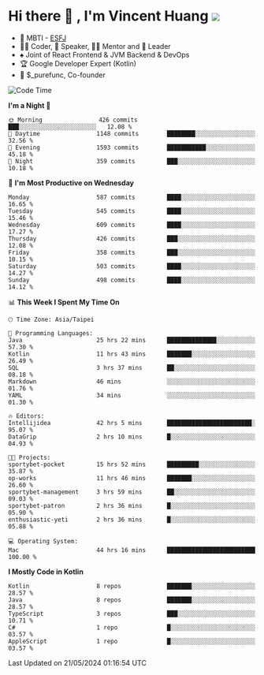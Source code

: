 # Hi there 👋 , I'm Vincent Huang ![](https://komarev.com/ghpvc/?username=Jian-Min-Huang)
- 👀 MBTI - [ESFJ](https://www.16personalities.com/esfj-personality)
- 👨‍💻 Coder, 🎤 Speaker, 👨‍🏫 Mentor and 🚀 Leader
- ♠️ Joint of React Frontend & JVM Backend & DevOps
- 🏆 Google Developer Expert (Kotlin)
- 💼 $_purefunc, Co-founder

<!--START_SECTION:waka-->
![Code Time](http://img.shields.io/badge/Code%20Time-3%2C772%20hrs%2028%20mins-blue)

**I'm a Night 🦉** 

```text
🌞 Morning                426 commits         ███░░░░░░░░░░░░░░░░░░░░░░   12.08 % 
🌆 Daytime                1148 commits        ████████░░░░░░░░░░░░░░░░░   32.56 % 
🌃 Evening                1593 commits        ███████████░░░░░░░░░░░░░░   45.18 % 
🌙 Night                  359 commits         ███░░░░░░░░░░░░░░░░░░░░░░   10.18 % 
```
📅 **I'm Most Productive on Wednesday** 

```text
Monday                   587 commits         ████░░░░░░░░░░░░░░░░░░░░░   16.65 % 
Tuesday                  545 commits         ████░░░░░░░░░░░░░░░░░░░░░   15.46 % 
Wednesday                609 commits         ████░░░░░░░░░░░░░░░░░░░░░   17.27 % 
Thursday                 426 commits         ███░░░░░░░░░░░░░░░░░░░░░░   12.08 % 
Friday                   358 commits         ███░░░░░░░░░░░░░░░░░░░░░░   10.15 % 
Saturday                 503 commits         ████░░░░░░░░░░░░░░░░░░░░░   14.27 % 
Sunday                   498 commits         ████░░░░░░░░░░░░░░░░░░░░░   14.12 % 
```


📊 **This Week I Spent My Time On** 

```text
🕑︎ Time Zone: Asia/Taipei

💬 Programming Languages: 
Java                     25 hrs 22 mins      ██████████████░░░░░░░░░░░   57.30 % 
Kotlin                   11 hrs 43 mins      ███████░░░░░░░░░░░░░░░░░░   26.49 % 
SQL                      3 hrs 37 mins       ██░░░░░░░░░░░░░░░░░░░░░░░   08.18 % 
Markdown                 46 mins             ░░░░░░░░░░░░░░░░░░░░░░░░░   01.76 % 
YAML                     34 mins             ░░░░░░░░░░░░░░░░░░░░░░░░░   01.30 % 

🔥 Editors: 
Intellijidea             42 hrs 5 mins       ████████████████████████░   95.07 % 
DataGrip                 2 hrs 10 mins       █░░░░░░░░░░░░░░░░░░░░░░░░   04.93 % 

🐱‍💻 Projects: 
sportybet-pocket         15 hrs 52 mins      █████████░░░░░░░░░░░░░░░░   35.87 % 
op-works                 11 hrs 46 mins      ███████░░░░░░░░░░░░░░░░░░   26.60 % 
sportybet-management     3 hrs 59 mins       ██░░░░░░░░░░░░░░░░░░░░░░░   09.03 % 
sportybet-patron         2 hrs 36 mins       █░░░░░░░░░░░░░░░░░░░░░░░░   05.90 % 
enthusiastic-yeti        2 hrs 36 mins       █░░░░░░░░░░░░░░░░░░░░░░░░   05.88 % 

💻 Operating System: 
Mac                      44 hrs 16 mins      █████████████████████████   100.00 % 
```

**I Mostly Code in Kotlin** 

```text
Kotlin                   8 repos             ███████░░░░░░░░░░░░░░░░░░   28.57 % 
Java                     8 repos             ███████░░░░░░░░░░░░░░░░░░   28.57 % 
TypeScript               3 repos             ███░░░░░░░░░░░░░░░░░░░░░░   10.71 % 
C#                       1 repo              █░░░░░░░░░░░░░░░░░░░░░░░░   03.57 % 
AppleScript              1 repo              █░░░░░░░░░░░░░░░░░░░░░░░░   03.57 % 
```




 Last Updated on 21/05/2024 01:16:54 UTC
<!--END_SECTION:waka-->
